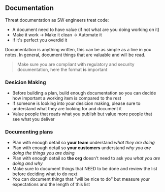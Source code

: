 ## Documentation
Threat documentation as SW engineers treat code:
- A document need to have value (if not what are you doing working on it)
- Make it work -> Make it clean -> Automate it
- If it's perfect you overdid it

Documentation is anything written, this can be as simple as a line in you notes. In general, document things that are valuable and will be read.
> Make sure you are compliant with regulatory and security documentation, here the format **is** important
### Desicion Making
- Before building a plan, build enough documentation so you can decide how important a working item is compared to the rest
- If someone is looking into your desicion making, please sure to understand what they are looking for and document it
- Value people that reads what you publish but value more people that see what you deliver
### Documenting plans
- Plan with enough detail so **your team** understand *what they are doing*
- Plan with enough detail so **your customers** understand *why you are doing the things you are doing*
- Plan with enough detail so **the org** doesn't need to ask you *what you are doing and why*
- Make sure to document things that NEED to be done and review the list before deciding what to do next
- You can document things that "will be nice to do" but measure your expectations and the length of this list